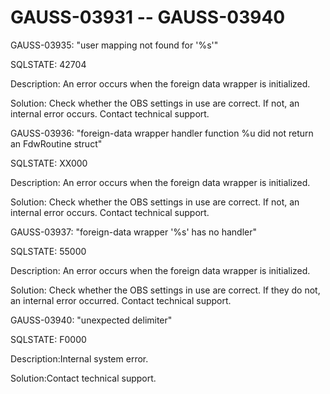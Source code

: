 # GAUSS-03931 -- GAUSS-03940<a name="EN-US_TOPIC_0302073097"></a>

GAUSS-03935: "user mapping not found for '%s'"

SQLSTATE: 42704

Description: An error occurs when the foreign data wrapper is initialized.

Solution: Check whether the OBS settings in use are correct. If not, an internal error occurs. Contact technical support.

GAUSS-03936: "foreign-data wrapper handler function %u did not return an FdwRoutine struct"

SQLSTATE: XX000

Description: An error occurs when the foreign data wrapper is initialized.

Solution: Check whether the OBS settings in use are correct. If not, an internal error occurs. Contact technical support.

GAUSS-03937: "foreign-data wrapper '%s' has no handler"

SQLSTATE: 55000

Description: An error occurs when the foreign data wrapper is initialized.

Solution: Check whether the OBS settings in use are correct. If they do not, an internal error occurred. Contact technical support.

GAUSS-03940: "unexpected delimiter"

SQLSTATE: F0000

Description:Internal system error.

Solution:Contact technical support.

